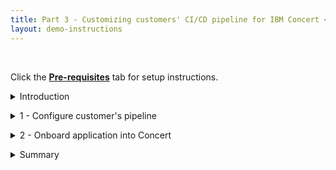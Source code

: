 ```yaml
---
title: Part 3 - Customizing customers' CI/CD pipeline for IBM Concert <br/> <small> <i> Tech Sales enablement </i> </small>
layout: demo-instructions
---
```


<span id="top"></span>

<br/>

Click the [**Pre-requisites**](pre-requisites) tab for setup instructions.

<details markdown="1">

<summary>Introduction</summary>

In the CI/CD pipeline, vulnerability scanning plays a critical role in ensuring that security is embedded into the software delivery process. The optimal point for conducting these scans is between TEST and RELEASE. At this stage, the code has passed functional testing, ensuring it meets quality standards. But before it is packaged and deployed, it undergoes security scrutiny.

<inline-notification text="Each customer’s IBM Concert implementation can vary based on their environment and CI/CD workflows, which may result in different stage names or configurations. Flexibility is key to addressing customer-specific needs, while ensuring core CI/CD integration principles are maintained."></inline-notification>

<br/>

</details>

<p/>

<details markdown="1">

<summary>1 - Configure customer's pipeline</summary>

In the non-production CI/CD environment provisioned by the customer in advance of the PoV, the following changes should be performed to ensure a smooth and effective demonstration. 

<br/>

| **Action** 1.1 | If not already present, insert a secondary inner pipeline labeled **vulnerability-analysis** between **TEST** and **RELEASE** in the customer's pipeline.  |
| :--- | :--- |
|  | This can be done by utilizing the modularity of both Jenkins and Tekton to invoke a dedicated security check pipeline from within the main pipeline. <br/><br/> In Jenkins, this secondary pipeline can be set up as a downstream job, triggered from the main pipeline using the build step: <br/><br/> <code class="code-block"> stage('vulnerability-analysis') {<br/>    steps {<br/>        build job: 'vulnerability-analysis-job', wait: true <br/>    } <br/> } </code> <br/><br/> In Tekton, a similar structure can be established using Pipeline Tasks or PipelineRuns, enabling the main pipeline to invoke a separate pipeline for vulnerability scanning tasks. <br/><br/> <code class="code-block"> apiVersion: tekton.dev/v1beta1 <br/> kind: Task <br/> metadata: <br/>  name: trigger-vulnerability-analysis <br/> spec: <br/>  steps: <br/>    - name: run-vulnerability-analysis <br/>      image: gcr.io/tekton-releases/github.com/tektoncd/pipeline/cmd/pullrequest-init <br/>      script: | <br/>        tkn pipeline start vulnerability-analysis-pipeline --param target-image=$(params.image) </code> |

<br/>

| **Action** 1.2 | In this new inner pipeline, labeled **vulnerability-analysis**, create the tasks outlined below.  |
| :--- | :--- |
|  | The structure of the pipeline will be as follows: <br/><br/> • **prepare**: Download and set up the necessary IBM Concert toolkit image, along with the source code repositories and container images for all microservices in the target application, ensuring the environment is ready for further analysis. <br/> • **code-scan**: Conduct a thorough static analysis of the codebase, inspecting the application’s source code, third-party libraries, and dependencies to identify potential security vulnerabilities or weaknesses. <br/> • **image-scan**: Perform an in-depth scan of the container images used in the application to detect any security vulnerabilities or misconfigurations that could impact the integrity of the containerized environment. <br/> • **cve-scan**: Analyze the components identified in the Software Bill of Materials (SBOM) and cross-reference them against the CVE (Common Vulnerabilities and Exposures) database to identify known vulnerabilities and assess their impact on the application. |
| **Action** 1.2.1 | In the newly created **prepare** task of the **vulnerability-analysis** inner pipeline, add the necessary commands to download the IBM Concert toolkit, along with all microservice images and their corresponding source code repositories. <br/><br/> The code snippets below demonstrate the structure of the command, though the exact syntax may vary depending on the CI/CD pipeline platform being used. <br/><br/> Fetch a copy of the IBM Concert toolkit image to the local Docker server if it is not already present: <br/><br/> <code class="code-block"> docker pull --platform "linux/amd64" \ <br/>  "cp.stg.icr.io/cp/concert/toolkit/ibm-concert-toolkit:latest" </code> <br/><br/> Fetch a copy of the microservices' source code to the local file system if it is not already present: <br/><br/> <code class="code-block"> for i in "${!DEMO_APP_REPOSITORY_URL[@]}"; do <br/>    repo_url="${DEMO_APP_REPOSITORY_URL[$i]}" <br/>    <br/>    echo "$(date +'%Y-%m-%d %H:%M:%S') [INFO] Cloning the demo repository for ${repo_url}..." <br/>    if git clone "https://${repo_url}"; then <br/>      echo "$(date +'%Y-%m-%d %H:%M:%S') [INFO] Successfully cloned ${repo_folder} repository." <br/>    else <br/>      echo "$(date +'%Y-%m-%d %H:%M:%S') [ERROR] An error occurred during the code repo clone procedure for ${repo_folder}." <br/>      exit 1 <br/>    fi <br/> done </code> <br/><br/> Pull a copy of the microservices' image to the local Docker server if it is not already present: <br/><br/> <code class="code-block"> for i in "${!DEMO_APP_IMAGE_URL[@]}"; do  # Iterate over the indices, not values <br/>    service="${DEMO_APP_COMPONENT[$i]}" <br/> <br/>    # Pull image using the base image URL and image tag <br/>    docker pull "${DEMO_APP_IMAGE_URL[$i]}:${DEMO_APP_IMAGE_TAG[$i]}" <br/> <br/>    if [ $? -ne 0 ]; then <br/>        echo "$(date +'%Y-%m-%d %H:%M:%S') [ERROR] Error occurred while pulling image for $service" <br/>    fi <br/> done </code> |
| **Action** 1.2.2 | In the newly created **code-scan** task within the **vulnerability-analysis** inner pipeline, include the following commands to perform a code scan using the IBM Concert toolkit: <br/><br/> <code class="code-block"> docker run --user 0 --platform "linux/amd64" \ <br/>    --volume "$(pwd)/toolkit-data:/toolkit-data" \ <br/>    --volume "$(pwd)/$src_repo:/$src_repo" \ <br/>    --interactive \ <br/>    --env JAVA_HOME="$JAVA_HOME" \ <br/>    "cp.stg.icr.io/cp/concert/toolkit/ibm-concert-toolkit:latest" \ <br/>    bash -c code-scan --src ${src_repo} --output-file ${DEMO_APP_NAME}-${service}-${PACKAGE_SBOM_CODESCAN_OUTPUT_FILENAME_SUFFIX} </code> |
| **Action** 1.2.3 | In the newly created **image-scan** task of the **vulnerability-analysis** inner pipeline, include the following commands to perform a code scan using the IBM Concert toolkit: <br/><br/> <code class="code-block"> docker run --user 0 --platform "linux/amd64" \ <br/>    --volume "$(pwd)/toolkit-data:/toolkit-data" \ <br/>    --volume "$(pwd)/$src_repo:/$src_repo" \ <br/>    --interactive \ <br/>    --env JAVA_HOME="$JAVA_HOME" \ <br/>    "cp.stg.icr.io/cp/concert/toolkit/ibm-concert-toolkit:latest" \ <br/>    bash -c image-scan --images ${IMAGES} </code> |
| **Action** 1.2.4 | In the newly created **cve-scan** task of the **vulnerability-analysis** inner pipeline, include the following commands to perform a code scan using the IBM Concert toolkit: <br/><br/> <code class="code-block"> grype "${image}" --by-cve -o template <br/>    -t "${TEMPLATE_GRYPE_FILE}" > "${OUTPUT_DIR}/${OUTPUT_FILENAME}" </code> <br/><br/> **TEMPLATE_GRYPE_FILE** refers to the path of the Grype template that maps each Grype output to the format required by IBM Concert. <br/><br/> <code class="code-block"> CVE,Image,Package,Package Version,Package Path,Severity,Score,hasFix,Fixed Version,Description,Tag,Digest <br/> {{- $imagetag := split ":" .Source.Target.UserInput }} <br/> {{- $image := $imagetag._0 }} <br/> {{- $tag := $imagetag._1 }} <br/> {{- $digest := 0 }} <br/> {{- range .Source.Target.RepoDigests }} <br/> {{- $repodigest := split "@" . }} <br/> {{- $digest = $repodigest._1 }} <br/> {{- end }} <br/> {{- range $v := .Matches}} <br/>  {{- $hasFix := "N" }} <br/>  {{- $fixedIn := "" }} <br/>  {{- $vid := $v.Vulnerability.ID }} <br/>  {{- $pkgname := $v.Artifact.Name }} <br/>  {{- $pkgver := $v.Artifact.Version }} <br/>  {{- $sev := $v.Vulnerability.Severity }} <br/>  {{- $desc := "DESCRIPTION HERE" }} <br/>  {{- if eq .Vulnerability.Fix.State "fixed" }} <br/>    {{- $hasFix = "Y" }} <br/>    {{- $fixedIn = "Fixed in" }} <br/>    {{- range $vers := .Vulnerability.Fix.Versions }} <br/>      {{- $fixedIn = cat $fixedIn $vers }} <br/>    {{- end }} <br/>  {{- end }} <br/>  {{- $score := "0" }} <br/>  {{- range $c := .Vulnerability.Cvss }} <br/>    {{- $score = $c.Metrics.BaseScore }} <br/>  {{- end }} <br/>  {{- range $path := .Artifact.Locations }} <br/> "{{$vid}}","{{$image}}","{{$pkgname}}","{{$pkgver}}","{{$path.RealPath}}","{{$sev}}","{{$score}}","{{$hasFix}}","{{$fixedIn}}","{{$desc}}","{{$tag}}","{{$digest}}" <br/>  {{- end }} <br/> {{- end }} </code> <br/><br/> You can download this file <a href="https://github.ibm.com/ibm-concert-platinum-demos/concert-pm-utils/blob/64d2bb900519e1eacf06ca275f4f45af2d6263aa/macos/templates/grype-cve.tmpl" target="_blank" rel="noreferrer">here</a>. <br/><br/> After the creation of the first new child pipeline described above, the main CI/CD pipeline used for the Proof of Value will be structured as follows: |

<br/>

| **Action** 1.3 | Insert a secondary inner pipeline labeled **post-build-analysis** after **DEPLOY** and before **OPERATE** in the customer's pipeline. |
| :--- | :--- |
|  | As we did previously, this can be done by utilizing the modularity of both Jenkins and Tekton to invoke a separated pipeline designed to generated all concert-defined SBOMs from within the main pipeline. <br/><br/> In Jenkins, similar to the previous setup, this secondary pipeline can be configured as a downstream job, triggered from the main pipeline using the build step: <br/><br/> <code class="code-block"> stage('post-build-analysis') { <br/>    steps { <br/>        build job: 'post-build-analysis-job', wait: true <br/>    } <br/> } </code> <br/><br/> In Tekton, a similar structure can be established using Pipeline Tasks or PipelineRuns, enabling the main pipeline to invoke a separate pipeline for vulnerability scanning tasks: <br/><br/> <code class="code-block"> apiVersion: tekton.dev/v1beta1 <br/> kind: Task <br/> metadata: <br/>  name: trigger-post-build-analysis <br/> spec: <br/>  steps: <br/>    - name: run-post-build-analysis <br/>      image: gcr.io/tekton-releases/github.com/tektoncd/pipeline/cmd/pullrequest-init <br/>      script: | <br/>        tkn pipeline start post-build-analysis-pipeline --param target-image=$(params.image) </code> <br/><br/> In this new inner pipeline, labeled **post-build-analysis**, create the tasks outlined below. The structure of the pipeline will be as follows: <br/><br/> • **build-sbom**: Create a Software Bill of Materials (SBOM) for the build environment, capturing all dependencies and tools used during the build process. <br/> • **deploy-sbom**: Generate an SBOM for the deployment environment, detailing the infrastructure and configuration files involved in the deployment. <br/> • **app-definition**: Produce an SBOM outlining the application's modules, libraries, and dependencies for a comprehensive view of its components. <br/> • **data-upload**: Upload all generated SBOMs and security data to IBM Concert for analysis, tracking and validation. |
| **Action** 1.3.1 | In the newly created **build-sbom** task of the **post-build-analysis** inner pipeline, include the following commands to create the Concert-defined Build SBOM using the IBM Concert toolkit: <br/><br/> <code class="code-block"> docker pull --platform "linux/amd64" \ <br/>  "cp.stg.icr.io/cp/concert/toolkit/ibm-concert-toolkit:latest" </code> <br/><br/> For the **build-sbom** task to function properly, it requires a configuration file containing <a href="https://github.ibm.com/ibm-concert-platinum-demos/concert-pm-utils/blob/64d2bb900519e1eacf06ca275f4f45af2d6263aa/macos/templates/build-sbom-config-template.yaml" target="_blank" rel="noreferrer">this information</a>. |
| **Action** 1.3.2 | In the newly created **deploy-sbom** task of the **post-build-analysis** inner pipeline, include the following commands to create the Concert-defined Build SBOM using the IBM Concert toolkit: <br/><br/> <code class="code-block"> docker run --user 0 --platform "linux/amd64" \ <br/>      --volume "$(pwd)/toolkit-data:/toolkit-data" \ <br/>      --volume "$(pwd)/$TEMPLATES_DIR:/$TEMPLATES_DIR" \ <br/>      --volume "$(pwd)/$TMP_DIR:/$TMP_DIR" \ <br/>      --interactive \ <br/>      "cp.stg.icr.io/cp/concert/toolkit/ibm-concert-toolkit:latest" \ <br/>      bash -c "deploy-sbom --deploy-config ${OUTPUT_CONFIG_FILE}" </code> <br/><br/> For the **deploy-sbom** task to function properly, it requires a configuration file containing <a href="https://github.ibm.com/ibm-concert-platinum-demos/concert-pm-utils/blob/64d2bb900519e1eacf06ca275f4f45af2d6263aa/macos/templates/build-sbom-config-template.yaml" target="_blank" rel="noreferrer">this information</a>. |
| **Action** 1.3.3 | In the newly created **app-definition** task of the **post-build-analysis** inner pipeline, include the following commands to create the Concert-defined Build SBOM using the IBM Concert toolkit: <br/><br/> <code class="code-block"> docker run --user 0 --platform "linux/amd64" \ <br/>      --volume "$(pwd)/toolkit-data:/toolkit-data" \ <br/>      --volume "$(pwd)/$TEMPLATES_DIR:/$TEMPLATES_DIR" \ <br/>      --volume "$(pwd)/$TMP_DIR:/$TMP_DIR" \ <br/>      --interactive \ <br/>      "cp.stg.icr.io/cp/concert/toolkit/ibm-concert-toolkit:latest" \ <br/>      bash -c "app-sbom --app-config ${OUTPUT_CONFIG_FILE}" </code> <br/><br/> For the **app-definition** task to function properly, it requires a configuration file containing <a href="https://github.ibm.com/ibm-concert-platinum-demos/concert-pm-utils/blob/64d2bb900519e1eacf06ca275f4f45af2d6263aa/macos/templates/build-sbom-config-template.yaml" target="_blank" rel="noreferrer">this information</a>. |
| **Action** 1.3.4 | In the newly created **data-upload** task of the **post-build-analysis** inner pipeline, include the following commands to create the Concert-defined Build SBOM using the IBM Concert toolkit: <br/><br/> <code class="code-block"> docker run --user 0 --platform "linux/amd64" \ <br/>      --volume "$(pwd)/toolkit-data:/toolkit-data" \ <br/>      --volume "$(pwd)/$TEMPLATES_DIR:/$TEMPLATES_DIR" \ <br/>      --volume "$(pwd)/$TMP_DIR:/$TMP_DIR" \ <br/>      --interactive \ <br/>      "cp.stg.icr.io/cp/concert/toolkit/ibm-concert-toolkit:latest" \ <br/>      bash -c "upload-concert --upload-config ${OUTPUT_DIR}/${DEMO_APP_NAME}-concert-upload-config.yaml" </code> <br/><br/> For the **data-upload** task to function properly, it requires a configuration file containing <a href="https://github.ibm.com/ibm-concert-platinum-demos/concert-pm-utils/blob/64d2bb900519e1eacf06ca275f4f45af2d6263aa/macos/templates/config.yaml" target="_blank" rel="noreferrer">this information</a>. |

<br/>

After the creation of the two new child pipelines described above, the main CI/CD pipeline used for the Proof of Value will be structured as follows: <br/><br/> screenshot

**[Go to top](#top)**

<br/><br/>

</details>

<p/>

<details markdown="1">

<summary>2 - Onboard application into Concert</summary>

After setting up the shared pipeline infrastructure, you'll need to customize each application previously onboarded by the customer individually. Most CI/CD pipelines have a dedicated property or mapping file where parameters for each application are defined and linked to specific variables within the pipeline. These mappings ensure that each application's configuration is properly aligned with the pipeline's automated tasks.

Typically, the CI/CD server populates these variables automatically using information gathered throughout the pipeline's stages. However, there may be instances where additional customizations will be needed, requiring you to manually define the parameters to ensure proper execution. These manual adjustments often involve setting environment-specific variables or configurations that cannot be dynamically fetched by the server. 

Below is a list of some of the variables that you will need to populate manually:

| **Variable** | **Definition** |
| :--- | :--- |
| **Application criticality** | Refers to the level of importance an application holds within an organization’s IT environment, based on its impact on business operations. <br/><br/> The criticality is rated on a scale of 1 to 5, with: <br/><br/> • **1 (Low criticality)**: Applications that have minimal impact on day-to-day operations. They are not essential for core business functions, and if they go offline, business continuity is not significantly affected. <br/> • **2-3 (Moderate criticality)**: These applications support important business processes but are not mission-critical. Downtime or failure would cause inconvenience and inefficiency but would not disrupt key business operations. <br/> • **4 (High criticality)**: These applications are integral to business processes. Downtime could severely impact productivity, revenue, or customer satisfaction. They require regular monitoring and robust security measures. <br/> • **5 (Critical)**: These are mission-critical applications, essential for the core functioning of the business. Any downtime would have a catastrophic impact on operations, leading to significant financial or reputational loss. These applications often demand high availability, strong security protocols and fast recovery processes. |
| **Access points that make each microservice and their exposure level** | Refers to the endpoints through which each microservice can be accessed, and they play a critical role in determining the exposure level of a microservice within an architecture. Each microservice should ideally have only one access point to maintain clarity and control over how it is accessed and exposed. <br/><br/> These access points can be classified as internal or external based on their exposure: <br/><br/> • **Internal access points**: These are used for communication between services within the organization's internal network or environment. They are not exposed to the internet and are generally accessed only by other microservices or internal systems. This limited exposure reduces the security risks associated with external threats. <br/> • **External access points**: These are exposed to the internet and can be accessed by external users or systems outside of the internal network. External access points require additional security measures, such as authentication, encryption and firewall rules, to protect them from vulnerabilities and unauthorized access. |
| **Environments for each microservice** | Refers to the distinct settings or stages in which a microservice operates, each serving a unique purpose in the development, testing, and deployment lifecycle. A single microservice can have multiple environments, each tailored to specific activities or stages of its development and release. Typically, these environments include: <br/><br/> • **Development environment (Dev)**: This is where the initial coding and testing of the microservice occur. It is used by developers to implement new features, fix bugs, and experiment with changes without affecting the live system. <br/> • **Testing or QA environment**: After development, the microservice moves to a testing environment, where it undergoes more rigorous testing by quality assurance (QA) teams. This environment closely mirrors production to ensure that everything works as expected before deployment. <br/> • **Staging environment**: Staging is a pre-production environment that is nearly identical to the live environment. It’s used to test the entire system, including integrations and performance, to validate that the microservice is ready for release. <br/> • **Production environment**: This is the live environment where the microservice is deployed for actual use by end users. It requires the highest level of monitoring, security and support, as any issues here directly affect the user experience. <br/><br/> Each microservice can have one or more of these environments depending on its development and deployment needs. |
| **Repositories for each microservice** | Dedicated storage locations where the codebase for each microservice is maintained and version-controlled. Each microservice should have its own repository to ensure clear separation of concerns, streamline development and facilitate independent updates and scaling. |

**[Go to top](#top)**

<br/><br/>

</details>

<p/>

<details markdown="1">

<summary>Summary</summary>

In this demo, we saw how to ingest data manually into IBM Concert. We learned about the five types of SBOMs and the CVE scan format that can be uploaded to Concert for visualization in the UI.

**[Go to top](#top)**

<br/><br/>

</details>